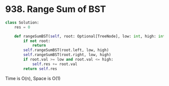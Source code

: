 # 938. Range Sum of BST

```python
class Solution:
    res = 0

    def rangeSumBST(self, root: Optional[TreeNode], low: int, high: int) -> int:
        if not root:
            return
        self.rangeSumBST(root.left, low, high)
        self.rangeSumBST(root.right, low, high)
        if root.val >= low and root.val <= high:
            self.res += root.val
        return self.res
```

Time is O(n), Space is O(1)